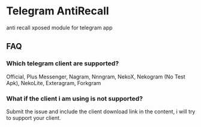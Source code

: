 # Telegram AntiRecall
anti recall xposed module for telegram app

## FAQ

### Which telegram client are supported?
Official, Plus Messenger, Nagram, Nnngram, NekoX, Nekogram (No Test Apk), NekoLite, Exteragram, Forkgram

### What if the client i am using is not supported?
Submit the issue and include the client download link in the content, i will try to support your client.

